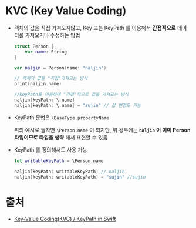 # KVC (Key Value Coding)

- 객체의 값을 직접 가져오지않고, Key 또는 KeyPath 를 이용해서 **간접적으로** 데이터를 가져오거나 수정하는 방법

  ```swift
  struct Person {
      var name: String
  }
  
  var naljin = Person(name: "naljin")
  
  // 객체의 값을 "직접"가져오는 방식
  print(naljin.name)
  
  //keyPath를 이용하여 "간접"적으로 값을 가져오는 방식
  naljin[keyPath: \.name]
  naljin[keyPath: \.name] = "sujin" // 값 변경도 가능
  ```

- KeyPath 문법은 `\BaseType.propertyName`

  위의 예시로 들자면 `\Person.name` 이 되지만, 위 경우에는 **`naljin` 이 이미 Person타입이므로 타입을 생략** 해서 표현할 수 있음

- KeyPath 를 정의해서도 사용 가능 

  ```swift
  let writableKeyPath = \Person.name
  
  naljin[keyPath: writableKeyPath] // naljin
  naljin[keyPath: writableKeyPath] = "sujin" //sujin
  ```

# 출처

- [Key-Value Coding(KVC) / KeyPath in Swift](https://zeddios.tistory.com/1218?category=685736)

